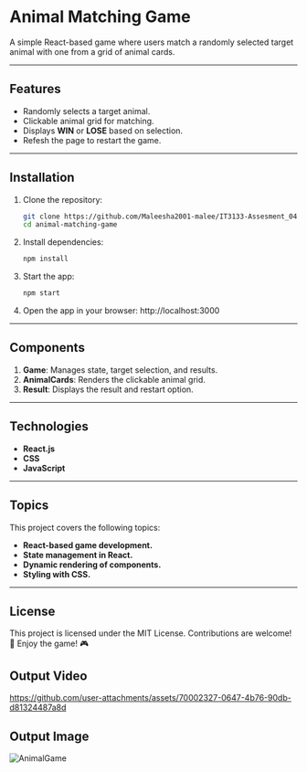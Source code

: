 # Animal Matching Game

A simple React-based game where users match a randomly selected target animal with one from a grid of animal cards.

---

## Features
- Randomly selects a target animal.
- Clickable animal grid for matching.
- Displays **WIN** or **LOSE** based on selection.
- Refesh the page to restart the game.

---

## Installation

1. Clone the repository:
   ```bash
   git clone https://github.com/Maleesha2001-malee/IT3133-Assesment_04.git
   cd animal-matching-game
   ```

2. Install dependencies:
   ```bash
   npm install
   ```

3. Start the app:
   ```bash
   npm start
   ```
4. Open the app in your browser: http://localhost:3000

---

## Components

1. **Game**: Manages state, target selection, and results.
2. **AnimalCards**: Renders the clickable animal grid.
3. **Result**: Displays the result and restart option.

---

## Technologies
- **React.js**
- **CSS**
- **JavaScript**

---
## Topics
This project covers the following topics:
- **React-based game development.**
- **State management in React.**
- **Dynamic rendering of components.**
- **Styling with CSS.**

---

## License
This project is licensed under the MIT License. Contributions are welcome! 🎉
Enjoy the game! 🎮

## Output Video

https://github.com/user-attachments/assets/70002327-0647-4b76-90db-d81324487a8d

## Output Image
![AnimalGame](https://github.com/user-attachments/assets/5bde3cc3-d972-4ac8-8bf5-0ba0c0a221a2)

